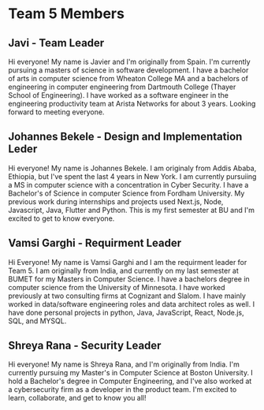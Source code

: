 # Team 5 Members

## Javi - Team Leader
Hi everyone! My name is Javier and I'm originally from Spain. I'm currently pursuing a masters of science in software development. I have a bachelor of arts in computer science from Wheaton College MA and a bachelors of engineering in computer engineering from Dartmouth College (Thayer School of Engineering). I have worked as a software engineer in the engineering productivity team at Arista Networks for about 3 years. Looking forward to meeting everyone.

## Johannes Bekele - Design and Implementation Leder
Hi everyone! My name is Johannes Bekele. I am originaly from Addis Ababa, Ethiopia, but I've spent the last 4 years in New York. I am currently pursuiing a MS in computer science with a concentration in Cyber Security. I have a Bachelor's of Science in computer Science from Fordham University. My previous work during internships and projects used Next.js, Node, Javascript, Java, Flutter and Python. This is my first semester at BU and I'm excited to get to know everyone.


## Vamsi Garghi - Requirment Leader
Hi Everyone! My name is Vamsi Garghi and I am the requirment leader for Team 5. I am originally from India, and currently on my last semester at BUMET for my Masters in Computer Science. I have a bachelors degree in computer science from the University of Minnesota. I have worked previously at two consulting firms at Cognizant and Slalom. I have mainly worked in data/software engineering roles and data architect roles as well. I have done personal projects in python, Java, JavaScript, React, Node.js, SQL, and MYSQL.


## Shreya Rana - Security Leader
Hi everyone! My name is Shreya Rana, and I'm originally from India. I'm currently pursuing my Master's in Computer Science at Boston University. I hold a Bachelor's degree in Computer Engineering, and I've also worked at a cybersecurity firm as a developer in the product team. I'm excited to learn, collaborate, and get to know you all!
